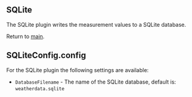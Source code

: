 ## SQLite

The SQLite plugin writes the measurement values to a SQLite database.

Return to [main](./../Readme.md).

## SQLiteConfig.config

For the SQLite plugin the following settings are available:

* <code>DatabaseFilename</code> - The name of the SQLite database, default is: <code>weatherdata.sqlite</code>